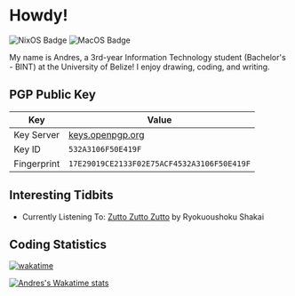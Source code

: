 # Howdy!

![NixOS Badge](https://img.shields.io/badge/NixOS-5856D6?style=flat&logo=nixos&logoColor=white)
![MacOS Badge](https://img.shields.io/badge/macOS-FF2D55?style=flat&logo=apple&logoColor=white)

My name is Andres, a 3rd-year Information Technology student (Bachelor's - BINT) at the University of Belize! I enjoy drawing, coding, and writing.

## PGP Public Key

| Key         | Value                                                                           |
| ----------- | ------------------------------------------------------------------------------- |
| Key Server  | [keys.openpgp.org](https://keys.openpgp.org/search?q=andres.hung%40outlook.com) |
| Key ID      | `532A3106F50E419F`                                                              |
| Fingerprint | `17E29019CE2133F02E75ACF4532A3106F50E419F`                                      |

## Interesting Tidbits

- Currently Listening To: [Zutto Zutto Zutto](https://youtu.be/GaSM-9V18t8?si=EI0DyxJiB7N5BzM0) by Ryokuoushoku Shakai

## Coding Statistics

[![wakatime](https://wakatime.com/badge/user/fd2efa3d-2cee-464a-a7da-5c1474bda290.svg)](https://wakatime.com/@fd2efa3d-2cee-464a-a7da-5c1474bda290)

[![Andres's Wakatime stats](https://github-readme-stats.vercel.app/api/wakatime?username=andreshungbz&layout=compact&theme=github_dark&langs_count=8)](https://wakatime.com/@andreshungbz)
